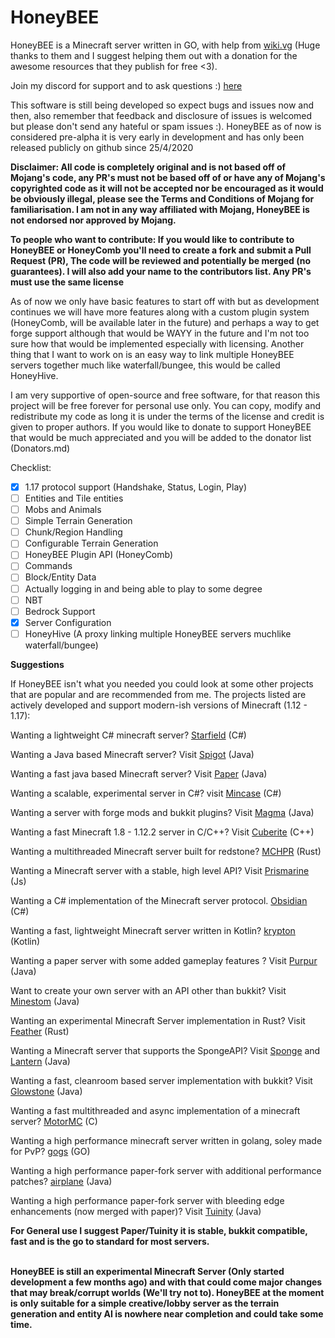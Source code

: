 # HoneyBEE

HoneyBEE is a Minecraft server written in GO, with help from [wiki.vg](https://wiki.vg) (Huge thanks to them and I suggest helping them out with a donation for the awesome resources that they publish for free <3).

Join my discord for support and to ask questions :) [here](https://discord.gg/rBm2U5TJNx)

This software is still being developed so expect bugs and issues now and then, also remember that feedback and disclosure of issues is welcomed but please don't send any hateful or spam issues :). HoneyBEE as of now is considered pre-alpha it is very early in development and has only been released publicly on github since 25/4/2020

**Disclaimer: All code is completely original and is not based off of Mojang's code, any PR's must not be based off of or have any of Mojang's copyrighted code as it will not be accepted nor be encouraged as it would be obviously illegal, please see the Terms and Conditions of Mojang for familiarisation. I am not in any way affiliated with Mojang, HoneyBEE is not endorsed nor approved by Mojang.**

**To people who want to contribute: If you would like to contribute to HoneyBEE or HoneyComb you'll need to create a fork and submit a Pull Request (PR), The code will be reviewed and potentially be merged (no guarantees). I will also add your name to the contributors list. Any PR's must use the same license**

As of now we only have basic features to start off with but as development continues we will have more features along with a custom plugin system (HoneyComb, will be available later in the future) and perhaps a way to get forge support although that would be WAYY in the future and I'm not too sure how that would be implemented especially with licensing. Another thing that I want to work on is an easy way to link multiple HoneyBEE servers together much like waterfall/bungee, this would be called HoneyHive.

I am very supportive of open-source and free software, for that reason this project will be free forever for personal use only. You can copy, modify and redistribute my code as long it is under the terms of the license and credit is given to proper authors. If you would like to donate to support HoneyBEE that would be much appreciated and you will be added to the donator list (Donators.md)

Checklist:

* [x] 1.17 protocol support (Handshake, Status, Login, Play)
* [ ] Entities and Tile entities
* [ ] Mobs and Animals
* [ ] Simple Terrain Generation
* [ ] Chunk/Region Handling
* [ ] Configurable Terrain Generation
* [ ] HoneyBEE Plugin API (HoneyComb)
* [ ] Commands
* [ ] Block/Entity Data
* [ ] Actually logging in and being able to play to some degree
* [ ] NBT
* [ ] Bedrock Support
* [x] Server Configuration
* [ ] HoneyHive (A proxy linking multiple HoneyBEE servers muchlike waterfall/bungee)

**Suggestions**

If HoneyBEE isn't what you needed you could look at some other projects that are popular and are recommended from me. The projects listed are actively developed and support modern-ish versions of Minecraft (1.12 - 1.17):

Wanting a lightweight C# minecraft server? [Starfield](https://github.com/StarfieldMC/Starfield) (C#)

Wanting a Java based Minecraft server? Visit [Spigot](https://www.spigotmc.org/) (Java)

Wanting a fast java based Minecraft server? Visit [Paper](https://papermc.io/) (Java)

Wanting a scalable, experimental server in C#? visit [Mincase](https://github.com/dotnetGame/MineCase) (C#)

Wanting a server with forge mods and bukkit plugins? Visit [Magma](https://magmafoundation.org/) (Java)

Wanting a fast Minecraft 1.8 - 1.12.2 server in C/C++? Visit [Cuberite](https://cuberite.org/) (C++)

Wanting a multithreaded Minecraft server built for redstone? [MCHPR](https://github.com/MCHPR/MCHPRS) (Rust)

Wanting a Minecraft server with a stable, high level API? Visit [Prismarine](http://flying-squid.prismarine.js.org/#/) (Js)

Wanting a C# implementation of the Minecraft server protocol. [Obsidian](https://github.com/ObsidianMC/Obsidian) (C#)

Wanting a fast, lightweight Minecraft server written in Kotlin? [krypton](https://github.com/KryptonMC/Krypton) (Kotlin)

Wanting a paper server with some added gameplay features ? Visit [Purpur](https://github.com/pl3xgaming/Purpur) (Java)

Want to create your own server with an API other than bukkit? Visit [Minestom](https://github.com/Minestom/Minestom) (Java)

Wanting an experimental Minecraft Server implementation in Rust? Visit [Feather](https://github.com/feather-rs/feather) (Rust)

Wanting a Minecraft server that supports the SpongeAPI? Visit [Sponge](https://www.spongepowered.org/) and [Lantern](https://github.com/LanternPowered/Lantern) (Java)

Wanting a fast, cleanroom based server implementation with bukkit? Visit [Glowstone](https://glowstone.net/) (Java)

Wanting a fast multithreaded and async implementation of a minecraft server? [MotorMC](https://github.com/garet90/MotorMC) (C)

Wanting a high performance minecraft server written in golang, soley made for PvP? [gogs](https://github.com/GambitLLC/gogs) (GO)

Wanting a high performance paper-fork server with additional performance patches? [airplane](https://airplane.gg/) (Java)

Wanting a high performance paper-fork server with bleeding edge enhancements (now merged with paper)? Visit [Tuinity](https://github.com/Spottedleaf/Tuinity) (Java)

**For General use I suggest Paper/Tuinity it is stable, bukkit compatible, fast and is the go to standard for most servers.**

**\
HoneyBEE is still an experimental Minecraft Server (Only started development a few months ago) and with that could come major changes that may break/corrupt worlds (We'll try not to). HoneyBEE at the moment is only suitable for a simple creative/lobby server as the terrain generation and entity AI is nowhere near completion and could take some time.**
